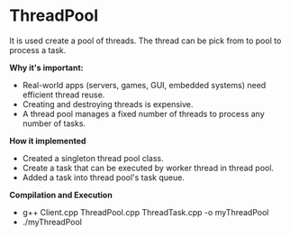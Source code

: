 # ThreadPool
It is used create a pool of threads. The thread can be pick from to pool to process a task.

**Why it's important:**
- Real-world apps (servers, games, GUI, embedded systems) need efficient thread reuse.
- Creating and destroying threads is expensive.
- A thread pool manages a fixed number of threads to process any number of tasks.

**How it implemented**
- Created a singleton thread pool class.
- Create a task that can be executed by worker thread in thread pool.
- Added a task into thread pool's task queue.

**Compilation and Execution**
- g++ Client.cpp ThreadPool.cpp ThreadTask.cpp -o myThreadPool
- ./myThreadPool

